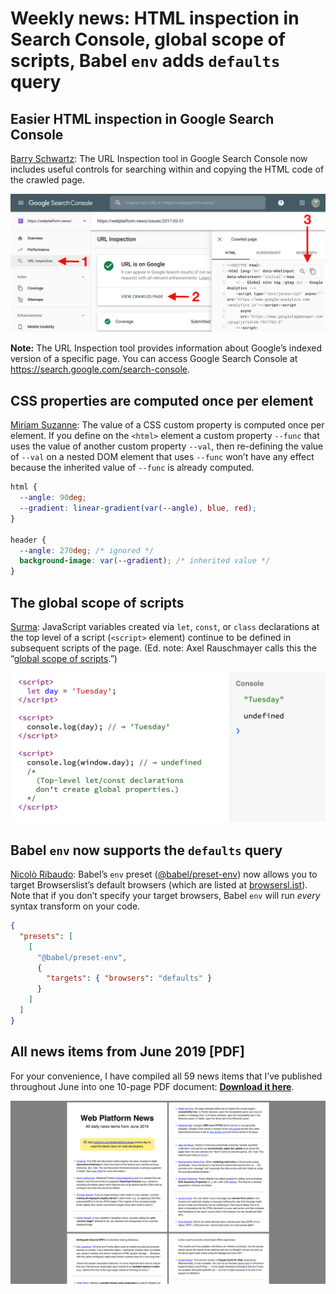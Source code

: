 # Weekly news: HTML inspection in Search Console, global scope of scripts, Babel `env` adds `defaults` query

## Easier HTML inspection in Google Search Console

[Barry Schwartz](https://searchengineland.com/google-search-console-adds-search-within-markup-copy-with-tweaking-318676): The URL Inspection tool in Google Search Console now includes useful controls for searching within and copying the HTML code of the crawled page.

![](/media/google-search-console-html.png)

**Note:** The URL Inspection tool provides information about Google’s indexed version of a specific page. You can access Google Search Console at https://search.google.com/search-console.

## CSS properties are computed once per element

[Miriam Suzanne](https://www.smashingmagazine.com/2019/07/css-custom-properties-cascade/#inherited-versus-universal): The value of a CSS custom property is computed once per element. If you define on the `<html>` element a custom property `--func` that uses the value of another custom property `--val`, then re-defining the value of `--val` on a nested DOM element that uses `--func` won’t have any effect because the inherited value of `--func` is already computed.

```css
html {
  --angle: 90deg;
  --gradient: linear-gradient(var(--angle), blue, red);
}

header {
  --angle: 270deg; /* ignored */
  background-image: var(--gradient); /* inherited value */
}
```

## The global scope of scripts

[Surma](https://mobile.twitter.com/DasSurma/status/1145990244069707776): JavaScript variables created via `let`, `const`, or `class` declarations at the top level of a script (`<script>` element) continue to be defined in subsequent scripts of the page. (Ed. note: Axel Rauschmayer calls this the “[global scope of scripts](https://mobile.twitter.com/rauschma/status/1145994986057535488).”)

![](/media/global-scope-of-scripts.png)

## Babel `env` now supports the `defaults` query

[Nicolò Ribaudo](https://babeljs.io/blog/2019/07/03/7.5.0.html): Babel’s `env` preset ([@babel/preset-env](https://babeljs.io/docs/en/babel-preset-env)) now allows you to target Browserslist’s default browsers (which are listed at [browsersl.ist](https://browsersl.ist/)). Note that if you don’t specify your target browsers, Babel `env` will run _every_ syntax transform on your code.

```json
{
  "presets": [
    [
      "@babel/preset-env",
      {
        "targets": { "browsers": "defaults" }
      }
    ]
  ]
}
```

## All news items from June 2019 [PDF]

For your convenience, I have compiled all 59 news items that I’ve published throughout June into one 10-page PDF document: **[Download it here](/media/web-platform-news-june-2019.pdf)**.

![](/media/web-platform-news-june-2019.png)
